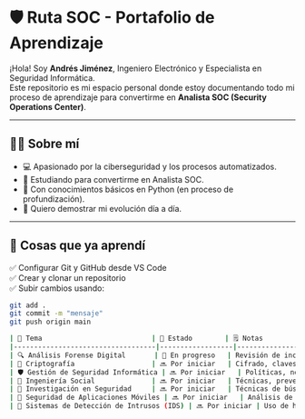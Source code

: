 # 🛡️ Ruta SOC - Portafolio de Aprendizaje

¡Hola! Soy **Andrés Jiménez**, Ingeniero Electrónico y Especialista en Seguridad Informática.  
Este repositorio es mi espacio personal donde estoy documentando todo mi proceso de aprendizaje para convertirme en **Analista SOC (Security Operations Center)**.

---

## 👨‍💻 Sobre mí

- 💻 Apasionado por la ciberseguridad y los procesos automatizados.
- 🧠 Estudiando para convertirme en Analista SOC.
- 🐍 Con conocimientos básicos en Python (en proceso de profundización).
- 🚀 Quiero demostrar mi evolución día a día.

---

## 🧠 Cosas que ya aprendí

✅ Configurar Git y GitHub desde VS Code  
✅ Crear y clonar un repositorio  
✅ Subir cambios usando:
```bash
git add .
git commit -m "mensaje"
git push origin main

| 🧩 Tema                           | 📌 Estado        | 🗒️ Notas                                            |
|-----------------------------------|------------------|-----------------------------------------------------|
| 🔍 Análisis Forense Digital       | 🔄 En progreso   | Revisión de incidentes, recuperación y análisis de evidencias |
| 🔐 Criptografía                   | 🔜 Por iniciar   | Cifrado, claves, protocolos seguros                |
| 🛡️ Gestión de Seguridad Informática | 🔜 Por iniciar   | Políticas, normativas, ISO 27001, continuidad del negocio |
| 🎯 Ingeniería Social              | 🔜 Por iniciar   | Técnicas, prevención y simulación de ataques       |
| 🧪 Investigación en Seguridad     | 🔜 Por iniciar   | Técnicas de búsqueda de amenazas, estudios de casos |
| 📱 Seguridad de Aplicaciones Móviles | 🔜 Por iniciar   | Análisis de vulnerabilidades, OWASP Mobile Top 10  |
| 🧷 Sistemas de Detección de Intrusos (IDS) | 🔜 Por iniciar | Uso de herramientas como Snort, Suricata, Wazuh |

